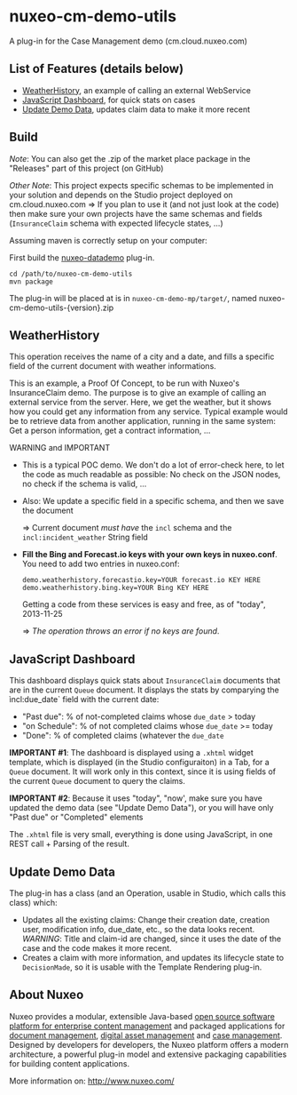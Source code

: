 nuxeo-cm-demo-utils
===================

A plug-in for the Case Management demo (cm.cloud.nuxeo.com)

## List of Features (details below)
* [WeatherHistory](#weatherhistory), an example of calling an external WebService
* [JavaScript Dashboard](#javascript-dashboard), for quick stats on cases
* [Update Demo Data](#update-demo-data), updates claim data to make it more recent

## Build

_Note_: You can also get the .zip of the market place package in the "Releases" part of this project (on GitHub)

_Other Note_: This project expects specific schemas to be implemented in your solution and depends on the Studio project deployed on cm.cloud.nuxeo.com => If you plan to use it (and not just look at the code) then make sure your own projects have the same schemas and fields (`InsuranceClaim` schema with expected lifecycle states, ...)

Assuming maven is correctly setup on your computer:

First build the [nuxeo-datademo](https://github.com/nuxeo-sandbox/nuxeo-datademo) plug-in.

    cd /path/to/nuxeo-cm-demo-utils
    mvn package

The plug-in will be placed at is in `nuxeo-cm-demo-mp/target/`, named nuxeo-cm-demo-utils-{version}.zip

## WeatherHistory
This operation receives the name of a city and a date, and fills a specific
field of the current document with weather informations.

This is an example, a Proof Of Concept, to be run with Nuxeo's InsuranceClaim
demo. The purpose is to give an example of calling an external service from
the server. Here, we get the weather, but it shows how you could get any
information from any service. Typical example would be to retrieve data from
another application, running in the same system: Get a person information,
get a contract information, ...

WARNING and IMPORTANT

* This is a typical POC demo. We don't do a lot of error-check here, to let the code as much readable as possible: No check on the JSON nodes, no check if the schema is valid, ...
* Also: We update a specific field in a specific schema, and then we save the document

	=> Current document _must have_ the `incl` schema and the `incl:incident_weather` String field

* **Fill the Bing and Forecast.io keys with your own keys in nuxeo.conf**. You need to add two entries in nuxeo.conf:
    ```
    demo.weatherhistory.forecastio.key=YOUR forecast.io KEY HERE
    demo.weatherhistory.bing.key=YOUR Bing KEY HERE 
    ```


    Getting a code from these services is easy and free, as of "today", 2013-11-25

    => _The operation throws an error  if no keys are found_.

## JavaScript Dashboard
This dashboard displays quick stats about `InsuranceClaim` documents that are in the current `Queue`  document. It displays the stats by comparying the ìncl:due_date` field with the current date:

* "Past due": % of not-completed claims whose `due_date` > today
* "on Schedule": % of not completed claims whose `due_date` >= today
* "Done": % of completed claims (whatever the `due_date`

**IMPORTANT #1**: The dashboard is displayed using a `.xhtml` widget template, which is displayed (in the Studio configuraiton) in a Tab, for a `Queue` document. It will work only in this context, since it is using fields of the current `Queue` document to query the claims.

**IMPORTANT #2**: Because it uses "today", "now', make sure you have updated the demo data (see "Update Demo Data"), or you will have only "Past due" or "Completed" elements

The `.xhtml` file is very small, everything is done using JavaScript, in one REST call + Parsing of the result.


## Update Demo Data
The plug-in has a class (and an Operation, usable in Studio, which calls this class) which:

* Updates all the existing claims: Change their creation date, creation user, modification info, due_date, etc., so the data looks recent. _WARNING_: Title and claim-id are changed, since it uses the date of the case and the code makes it more recent.
* Creates a claim with more information, and updates its lifecycle state to `DecisionMade`, so it is usable with the Template Rendering plug-in.

## About Nuxeo

Nuxeo provides a modular, extensible Java-based [open source software platform for enterprise content management](http://www.nuxeo.com/en/products/ep) and packaged applications for [document management](http://www.nuxeo.com/en/products/document-management), [digital asset management](http://www.nuxeo.com/en/products/dam) and [case management](http://www.nuxeo.com/en/products/case-management). Designed by developers for developers, the Nuxeo platform offers a modern architecture, a powerful plug-in model and extensive packaging capabilities for building content applications.

More information on: <http://www.nuxeo.com/>
